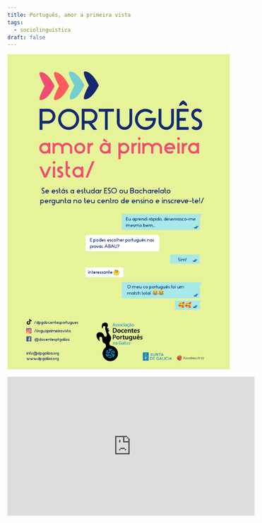 ```yaml
---
title: Português, amor a primeira vista
tags:
  - sociolinguistica
draft: false
---
```

![](/img/cartaz_amor_primeira_vista.jpeg)





<iframe width="560" height="315" src="https://www.youtube.com/embed/TH-XNHAhdO0" title="YouTube video player" frameborder="0" allow="accelerometer; autoplay; clipboard-write; encrypted-media; gyroscope; picture-in-picture" allowfullscreen></iframe>